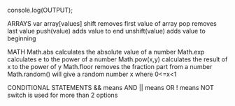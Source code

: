 console.log(OUTPUT);

ARRAYS
var array[values]
shift removes first value of array
pop removes last value
push(value) adds value to end
unshift(value) adds value to beginning

MATH
Math.abs calculates the absolute value of a number
Math.exp calculates e to the power of a number
Math.pow(x,y) calculates the result of x to the power of y
Math.floor removes the fraction part from a number
Math.random() will give a random number x where 0<=x<1

CONDITIONAL STATEMENTS
&& means AND
|| means OR
! means NOT
switch is used for more than 2 options 
